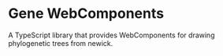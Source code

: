 # Gene WebComponents
A TypeScript library that provides WebComponents for drawing phylogenetic trees from newick.
